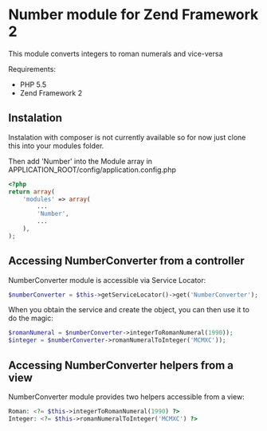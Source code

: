 # Number module for Zend Framework 2

This module converts integers to roman numerals and vice-versa

Requirements:

- PHP 5.5
- Zend Framework 2
        
## Instalation
 
Instalation with composer is not currently available so for now just clone this into your modules folder.

Then add 'Number' into the Module array in APPLICATION_ROOT/config/application.config.php

```php
<?php
return array(
    'modules' => array(
        ...
        'Number',
        ...
    ),
);
```

## Accessing NumberConverter from a controller

NumberConverter module is accessible via Service Locator:

```php
$numberConverter = $this->getServiceLocator()->get('NumberConverter');
```

When you obtain the service and create the object, you can then use it to do the magic:

```php
$romanNumeral = $numberConverter->integerToRomanNumeral(1990));
$integer = $numberConverter->romanNumeralToInteger('MCMXC'));
```

## Accessing NumberConverter helpers from a view

NumberConverter module provides two helpers accessible from a view:

```php
Roman: <?= $this->integerToRomanNumeral(1990) ?>
Integer: <?= $this->romanNumeralToInteger('MCMXC') ?>
```
